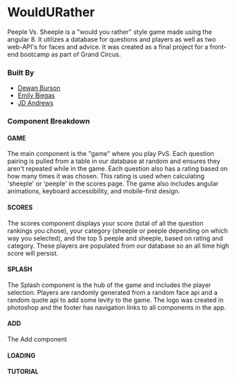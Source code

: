 # WouldURather

Peeple Vs. Sheeple is a "would you rather" style game made using the angular 8. It utilizes a database for questions and players as well as two web-API's for faces and advice. It was created as a final project for a front-end bootcamp as part of Grand Circus.

### Built By

- [Dewan Burson]("https://github.com/Dewanlb")
- [Emily Biegas]("https://github.com/emilyBiegas")
- [JD Andrews]("https://github.com/jd-andrews")

### Component Breakdown

#### GAME

The main component is the "game" where you play PvS. Each question pairing is pulled from a table in our database at random and ensures they aren't repeated while in the game. Each question also has a rating based on how many times it was chosen. This rating is used when
calculating 'sheeple' or 'peeple' in the scores page. The game also includes angular animations, keyboard accessibility, and mobile-first design.

#### SCORES

The scores component displays your score (total of all the question rankings you chose), your category (sheeple or peeple depending on which way you selected), and the top 5 peeple and sheeple, based on rating and category. These players are populated from our database so an all time high score will persist.

#### SPLASH

The Splash component is the hub of the game and includes the player selection. Players are randomly generated from a random face api and a random quote api to add some levity to the game. The logo was created in photoshop and the footer has navigation links to all components in the app.

#### ADD

The Add component

#### LOADING

#### TUTORIAL
